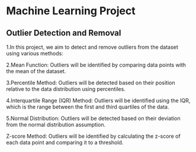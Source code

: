 # Machine Learning Project 

## Outlier Detection and Removal

1.In this project, we aim to detect and remove outliers from the dataset using various methods:

2.Mean Function: Outliers will be identified by comparing data points with the mean of the dataset.

3.Percentile Method: Outliers will be detected based on their position relative to the data distribution using percentiles.

4.Interquartile Range (IQR) Method: Outliers will be identified using the IQR, which is the range between the first and third quartiles of the data.

5.Normal Distribution: Outliers will be detected based on their deviation from the normal distribution assumption.

Z-score Method: Outliers will be identified by calculating the z-score of each data point and comparing it to a threshold.
